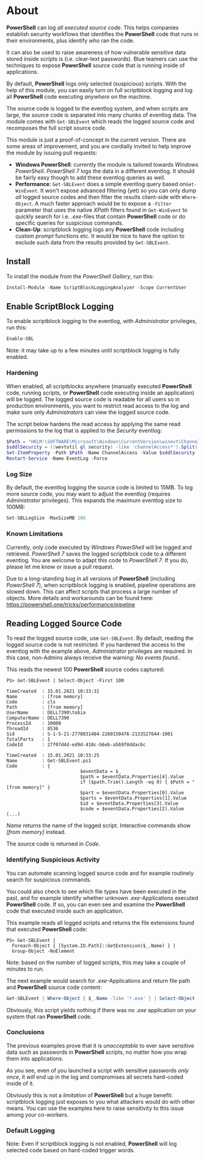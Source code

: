 # About

**PowerShell** can log *all executed source code*. This helps companies establish security workflows that identifies the **PowerShell** code that runs in their environments, plus identify *who* ran the code.

It can also be used to raise awareness of how vulnerable sensitive data stored inside scripts is (i.e. clear-text passwords). Blue teamers can use the techniques to expose **PowerShell** source code that is running inside of applications.

By default, **PowerShell** logs only selected (suspicious) scripts. With the help of this module, you can easily turn on full scriptblock logging and log all **PowerShell** code executing *anywhere* on the machine.

The source code is logged to the eventlog system, and when scripts are large, the source code is separated into many chunks of eventlog data. The module comes with `Get-SBLEvent` which reads the logged source code and recomposes the full script source code.

This module is just a proof-of-concept in the current version. There are some areas of improvement, and you are cordially invited to help improve the module by issuing pull requests:

- **Windows PowerShell**: currently the module is tailored towards *Windows PowerShell*. *PowerShell 7* logs the data in a different eventlog. It should be fairly easy though to add these eventlog queries as well.
- **Performance**: `Get-SBLEvent` does a simple eventlog query based on`Get-WinEvent`. It won't expose advanced filtering (yet) so you can only dump *all* logged source codes and then filter the results client-side with `Where-Object`. A much faster approach would be to expose a `-Filter` parameter that uses the native *XPath* filters found in `Get-WinEvent` to quickly search for i.e. *.exe*-files that contain **PowerShell** code or do specific queries for suspicious commands.
- **Clean-Up**: scriptblock logging logs any **PowerShell** code including custom *prompt* functions etc. It would be nice to have the option to exclude such data from the results provided by `Get-SBLEvent`.


## Install

To install the module from the *PowerShell Gallery*, run this:

```powershell
Install-Module -Name ScriptBlockLoggingAnalyzer -Scope CurrentUser
```

## Enable ScriptBlock Logging

To enable scriptblock logging to the eventlog, with *Administrator* privileges, run this:

```powershell
Enable-SBL
```

Note: it may take up to a few minutes until scriptblock logging is fully enabled.

### Hardening

When enabled, all scriptblocks anywhere (manually executed **PowerShell** code, running scripts, or **PowerShell** code executing inside an application) will be logged. The logged source code is readable for all users so in production environments, you want to restrict read access to the log and make sure only *Administrators* can view the logged source code.

The script below hardens the read access by applying the same read permissions to the log that is applied to the *Security* eventlog:

```powershell
$Path = "HKLM:\SOFTWARE\Microsoft\Windows\CurrentVersion\winevt\Channels\Microsoft-Windows-PowerShell/Operational"
$sddlSecurity = ((wevtutil gl security) -like 'channelAccess*').Split(' ')[-1]
Set-ItemProperty -Path $Path -Name ChannelAccess -Value $sddlSecurity
Restart-Service -Name EventLog -Force
```

### Log Size

By default, the eventlog logging the source code is limited to 15MB. To log more source code, you may want to adjust the eventlog (requires *Administrator* privileges). This expands the maximum eventlog size to 100MB:

```powershell
Set-SBLLogSize -MaxSizeMB 100
```


### Known Limitations

Currently, only code executed by *Windows PowerShell* will be logged and retrieved. *PowerShell 7* saves the logged scriptblock code to a different eventlog. You are welcome to adapt this code to *PowerShell 7*. If you do, please let me know or issue a pull request.

Due to a long-standing bug in all versions of **PowerShell** (including *PowerShell 7*), when scriptblock logging is enabled, pipeline operations are slowed down. This can affect scripts that process a large number of objects. More details and workarounds can be found here: https://powershell.one/tricks/performance/pipeline

## Reading Logged Source Code

To read the logged source code, use `Get-SBLEvent`.  By default, reading the logged source code is not restricted. If you hardened the access to the eventlog with the example above, *Administrator* privileges are required. In this case, non-Admins always receive the warning: *No events found.*.

This reads the newest 100 **PowerShell** source codes captured:

```
PS> Get-SBLEvent | Select-Object -First 100

TimeCreated  : 15.01.2021 10:33:31
Name         : [from memory]
Code         : cls
Path         : [from memory]
UserName     : DELL7390\tobia
ComputerName : DELL7390
ProcessId    : 10000
ThreadId     : 8536
Sid          : S-1-5-21-2770831484-2260150476-2133527644-1001
TotalParts   : 1
CodeId       : 27f07d4d-ed9d-410c-b6eb-a569f8ddac6c

TimeCreated  : 15.01.2021 10:33:25
Name         : Get-SBLEvent.ps1
Code         : {
                           $eventData = $_
                           $path = $eventData.Properties[4].Value
                           if ($path.Trim().Length -eq 0) { $Path = "[from memory]" }
                           $part = $eventData.Properties[0].Value
                           $parts = $eventData.Properties[1].Value
                           $id = $eventData.Properties[3].Value
                           $code = $eventData.Properties[2].Value
(...)
```

*Name* returns the name of the logged script. Interactive commands show *\[from memory\]* instead.

The source code is returned in *Code*.

### Identifying Suspicious Activity

You can automate scanning logged source code and for example routinely search for suspicious commands. 

You could also check to see which file types have been executed in the past, and for example identify whether unknown *.exe*-Applications executed **PowerShell** code. If so, you can even see and examine the **PowerShell** code that executed inside such an application. 

This example reads all logged scripts and returns the file extensions found that executed **PowerShell** code:

```
PS> Get-SBLEvent | 
  Foreach-Object { [System.IO.Path]::GetExtension($_.Name) } | 
  Group-Object -NoElement

```

Note: based on the number of logged scripts, this may take a couple of minutes to run.

The next example would search for *.exe*-Applications and return file path and **PowerShell** source code content:

```powershell
Get-SBLEvent | Where-Object { $_.Name -like '*.exe' } | Select-Object -Property Path, Code
```

Obviously, this script yields nothing if there was no *.exe* application on your system that ran **PowerShell** code.

### Conclusions

The previous examples prove that it is *unacceptable* to ever save sensitive data such as passwords in **PowerShell** scripts, no matter how you wrap them into applications. 

As you see, even of you launched a script with sensitive passwords *only once*, it *will* end up in the log and compromises all secrets hard-coded inside of it.

Obviously this is not a *limitation* of **PowerShell** but a huge benefit: scriptblock logging just exposes to you what attackers would do with other means. You can use the examples here to raise sensitivity to this issue among your co-workers.

### Default Logging

Note: Even if scriptblock logging is not enabled, **PowerShell** will log selected code based on hard-coded trigger words.

